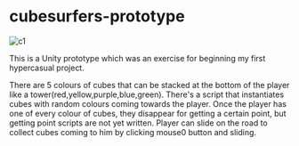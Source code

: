 # cubesurfers-prototype
![c1](https://user-images.githubusercontent.com/72474584/133459319-c8e0f0d5-00e7-427b-9f3d-9cab2b02984b.PNG)

This is a Unity prototype which was an exercise for beginning my first hypercasual project.

There are 5 colours of cubes that can be stacked at the bottom of the player like a tower(red,yellow,purple,blue,green).
There's a script that instantiates cubes with random colours coming towards the player.
Once the player has one of every colour of cubes, they disappear for getting a certain point, but getting point scripts are not yet written.
Player can slide on the road to collect cubes coming to him by clicking mouse0 button and sliding.
